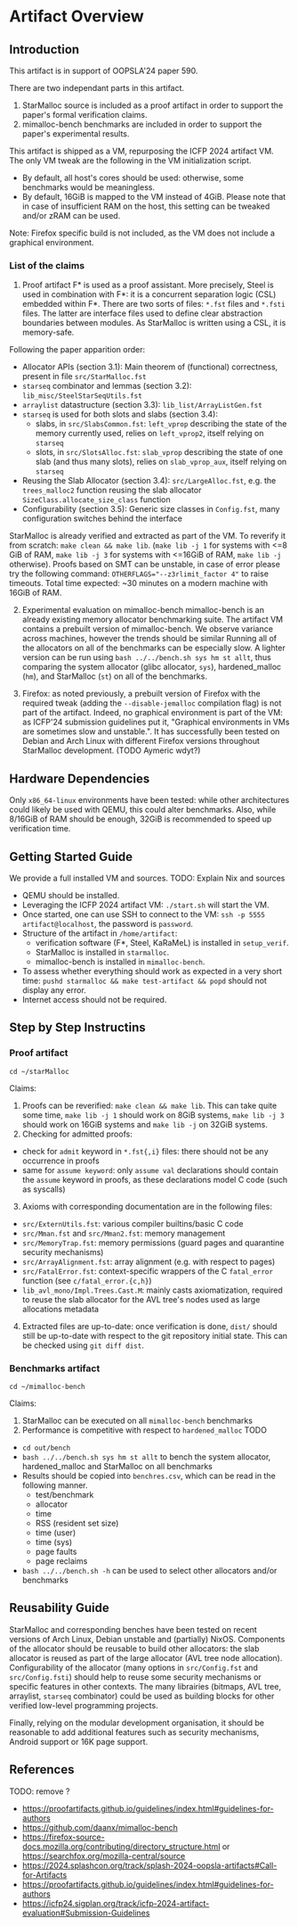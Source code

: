 # Artifact Overview

## Introduction

This artifact is in support of OOPSLA'24 paper 590.

There are two independant parts in this artifact.
1. StarMalloc source is included as a proof artifact in order to support the paper's formal verification claims.
2. mimalloc-bench benchmarks are included in order to support the paper's experimental results.

This artifact is shipped as a VM, repurposing the ICFP 2024 artifact VM. The only VM tweak are the following in the VM initialization script.
- By default, all host's cores should be used: otherwise, some benchmarks would be meaningless.
- By default, 16GiB is mapped to the VM instead of 4GiB. Please note that in case of insufficient RAM on the host, this setting can be tweaked and/or zRAM can be used.

Note: Firefox specific build is not included, as the VM does not include a graphical environment.

### List of the claims

1. Proof artifact
F\* is used as a proof assistant. More precisely, Steel is used in combination with F\*: it is a concurrent separation logic (CSL) embedded within F\*.
There are two sorts of files: `*.fst` files and `*.fsti` files. The latter are interface files used to define clear abstraction boundaries between modules.
As StarMalloc is written using a CSL, it is memory-safe.

Following the paper apparition order:
+ Allocator APIs (section 3.1): Main theorem of (functional) correctness, present in file `src/StarMalloc.fst`
+ `starseq` combinator and lemmas (section 3.2): `lib_misc/SteelStarSeqUtils.fst`
+ `arraylist` datastructure (section 3.3): `lib_list/ArrayListGen.fst`
+ `starseq` is used for both slots and slabs (section 3.4):
  - slabs, in `src/SlabsCommon.fst`: `left_vprop` describing the state of the memory currently used, relies on `left_vprop2`, itself relying on `starseq`
  - slots, in `src/SlotsAlloc.fst`: `slab_vprop` describing the state of one slab (and thus many slots), relies on `slab_vprop_aux`, itself relying on `starseq`
+ Reusing the Slab Allocator (section 3.4): `src/LargeAlloc.fst`, e.g. the `trees_malloc2` function reusing the slab allocator `SizeClass.allocate_size_class` function
+ Configurability (section 3.5): Generic size classes in `Config.fst`, many configuration switches behind the interface

StarMalloc is already verified and extracted as part of the VM.
To reverify it from scratch: `make clean && make lib`. (`make lib -j 1` for systems with <=8 GiB of RAM, `make lib -j 3` for systems with <=16GiB of RAM, `make lib -j` otherwise).
Proofs based on SMT can be unstable, in case of error please try the following command: `OTHERFLAGS="--z3rlimit_factor 4"` to raise timeouts.
Total time expected: ~30 minutes on a modern machine with 16GiB of RAM.

2. Experimental evaluation on mimalloc-bench
mimalloc-bench is an already existing memory allocator benchmarking suite.
The artifact VM contains a prebuilt version of mimalloc-bench.
We observe variance across machines, however the trends should be similar
Running all of the allocators on all of the benchmarks can be especially slow.
A lighter version can be run using `bash ../../bench.sh sys hm st allt`, thus comparing 
the system allocator (glibc allocator, `sys`), hardened\_malloc (`hm`), and StarMalloc (`st`) on all of the benchmarks.

3. Firefox: as noted previously, a prebuilt version of Firefox with the required tweak (adding the `--disable-jemalloc` compilation flag) is not part of the artifact. Indeed, no graphical environment is part of the VM: as ICFP'24 submission guidelines put it, "Graphical environments in VMs are sometimes slow and unstable.". It has successfully been tested on Debian and Arch Linux with different Firefox versions throughout StarMalloc development. (TODO Aymeric wdyt?)

## Hardware Dependencies

Only `x86_64-linux` environments have been tested: while other architectures could likely be used with QEMU, this could alter benchmarks.
Also, while 8/16GiB of RAM should be enough, 32GiB is recommended to speed up verification time.

## Getting Started Guide

We provide a full installed VM and sources.
TODO: Explain Nix and sources

- QEMU should be installed.
- Leveraging the ICFP 2024 artifact VM: `./start.sh` will start the VM.
- Once started, one can use SSH to connect to the VM: `ssh -p 5555 artifact@localhost`, the password is `password`.
- Structure of the artifact in `/home/artifact`:
  + verification software (F\*, Steel, KaRaMeL) is installed in `setup_verif`.
  + StarMalloc is installed in `starmalloc`.
  + mimalloc-bench is installed in `mimalloc-bench`.
- To assess whether everything should work as expected in a very short time: `pushd starmalloc && make test-artifact && popd` should not display any error.
- Internet access should not be required.

## Step by Step Instructins

### Proof artifact

`cd ~/starMalloc`

Claims:
1. Proofs can be reverified: `make clean && make lib`. This can take quite some time, `make lib -j 1` should work on 8GiB systems, `make lib -j 3` should work on 16GiB systems and `make lib -j` on 32GiB systems.
2. Checking for admitted proofs:
  + check for `admit` keyword in `*.fst{,i}` files: there should not be any occurrence in proofs
  + same for `assume keyword`: only `assume val` declarations should contain the `assume` keyword in proofs, as these declarations model C code (such as syscalls)
3. Axioms with corresponding documentation are in the following files:
  + `src/ExternUtils.fst`: various compiler builtins/basic C code
  + `src/Mman.fst` and `src/Mman2.fst`: memory management
  + `src/MemoryTrap.fst`: memory permissions (guard pages and quarantine security mechanisms)
  + `src/ArrayAlignment.fst`: array alignment (e.g. with respect to pages)
  + `src/FatalError.fst`: context-specific wrappers of the C `fatal_error` function (see `c/fatal_error.{c,h}`)
  + `lib_avl_mono/Impl.Trees.Cast.M`: mainly casts axiomatization, required to reuse the slab allocator for the AVL tree's nodes used as large allocations metadata
4. Extracted files are up-to-date: once verification is done, `dist/` should still be up-to-date with respect to the git repository initial state. This can be checked using `git diff dist`.

### Benchmarks artifact

`cd ~/mimalloc-bench`

Claims:
1. StarMalloc can be executed on all `mimalloc-bench` benchmarks
2. Performance is competitive with respect to `hardened_malloc`
TODO

- `cd out/bench`
- `bash ../../bench.sh sys hm st allt` to bench the system allocator, hardened_malloc and StarMalloc on all benchmarks
- Results should be copied into `benchres.csv`, which can be read in the following manner.
  + test/benchmark
  + allocator
  + time
  + RSS (resident set size)
  + time (user)
  + time (sys)
  + page faults
  + page reclaims
- `bash ../../bench.sh -h` can be used to select other allocators and/or benchmarks

## Reusability Guide
StarMalloc and corresponding benches have been tested on recent versions of Arch Linux, Debian unstable and (partially) NixOS.
Components of the allocator should be reusable to build other allocators: the slab allocator is reused as part of the large allocator (AVL tree node allocation).
Configurability of the allocator (many options in `src/Config.fst` and `src/Config.fsti`) should help to reuse some security mechanisms or specific features in other contexts. The many librairies (bitmaps, AVL tree, arraylist, `starseq` combinator) could be used as building blocks for other verified low-level programming projects.

Finally, relying on the modular development organisation, it should be reasonable to add additional features such as security mechanisms, Android support or 16K page support.

## References
TODO: remove ?
- https://proofartifacts.github.io/guidelines/index.html#guidelines-for-authors
- https://github.com/daanx/mimalloc-bench
- https://firefox-source-docs.mozilla.org/contributing/directory_structure.html or https://searchfox.org/mozilla-central/source
- https://2024.splashcon.org/track/splash-2024-oopsla-artifacts#Call-for-Artifacts
- https://proofartifacts.github.io/guidelines/index.html#guidelines-for-authors
- https://icfp24.sigplan.org/track/icfp-2024-artifact-evaluation#Submission-Guidelines


